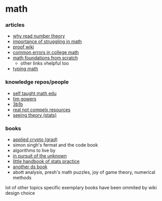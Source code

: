 # math 
### articles
- [why read number theory](https://www.dropbox.com/s/6qyfh8v2s5y8sq5/Why%20everyone%20should%20know%20number%20theory.pdf?dl=0)
- [importance of struggling in math](https://learning.subwiki.org/wiki/Importance_of_struggling_in_learning)
- [proof wiki](https://proofwiki.org/wiki/Main_Page)
- [common errors in college math](https://math.vanderbilt.edu/schectex/commerrs/)
- [math foundations from scratch](https://learnaifromscratch.github.io/math.html#Proof%20assistants)
	- other links vhelpful too
- [typing math](https://math-on-quora.surge.sh/)
	
### knowledge repos/people
- [self taught math edu](https://github.com/ossu/math) 
- [tim gowers](https://gowers.wordpress.com/)
- [3b1b](https://www.3blue1brown.com/)
- [real not compelx resources](https://realnotcomplex.com/)
- [seeing theory (stats)](https://seeing-theory.brown.edu/)


### books
- [applied crypto (grad)](https://toc.cryptobook.us/)
- simon singh's fermat and the code book
- algorithms to live by
- [in pursuit of the unknown](https://en.wikipedia.org/wiki/In_Pursuit_of_the_Unknown)
- [little handbook of stats practice](http://www.jerrydallal.com/LHSP/LHSP.HTM)
- [another ds book](https://www.anotherbookondatascience.com/)
- abott analysis, presh's math puzzles, joy of game theory, numerical methods

lot of other topics specific exemplary books have been ommited by wiki design choice
